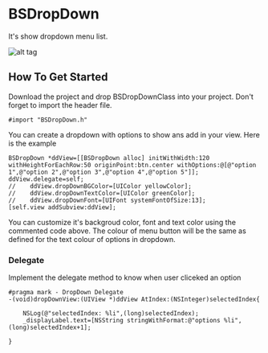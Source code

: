 # BSDropDown
It's show dropdown menu list.

![alt tag](https://cloud.githubusercontent.com/assets/16186934/24190122/6cd1c28a-0f09-11e7-869b-9626182ea172.png)
## How To Get Started
Download the project and drop BSDropDownClass into your project.
Don't forget to import the header file.

```
#import "BSDropDown.h"
```
You can create a dropdown with options to show ans add in your view. Here is the example
```
BSDropDown *ddView=[[BSDropDown alloc] initWithWidth:120 withHeightForEachRow:50 originPoint:btn.center withOptions:@[@"option 1",@"option 2",@"option 3",@"option 4",@"option 5"]];
ddView.delegate=self;
//    ddView.dropDownBGColor=[UIColor yellowColor];
//    ddView.dropDownTextColor=[UIColor greenColor];
//    ddView.dropDownFont=[UIFont systemFontOfSize:13];
[self.view addSubview:ddView];

```
You can customize it's backgroud color, font and text color using the commented code above.
The colour of menu button will be the same as defined for the text colour of options in dropdown.

### Delegate
Implement the delegate method to know when user cliceked an option

```
#pragma mark - DropDown Delegate
-(void)dropDownView:(UIView *)ddView AtIndex:(NSInteger)selectedIndex{
    
    NSLog(@"selectedIndex: %li",(long)selectedIndex);
    _displayLabel.text=[NSString stringWithFormat:@"options %li",(long)selectedIndex+1];
    
}
```
